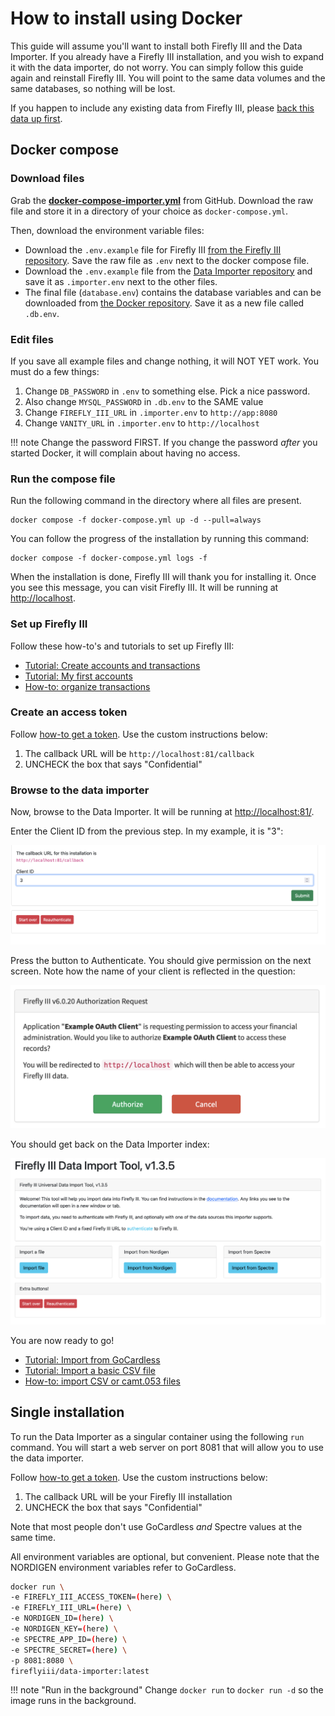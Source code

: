 # How to install using Docker

This guide will assume you'll want to install both Firefly III and the Data Importer. If you already have a Firefly III installation,
and you wish to expand it with the data importer, do not worry. You can simply follow this guide again and reinstall Firefly III. You will point to
the same data volumes and the same databases, so nothing will be lost.

If you happen to include any existing data from Firefly III, please [back this data up first](../../firefly-iii/advanced/backup.md).

## Docker compose

### Download files

Grab the **[docker-compose-importer.yml](https://raw.githubusercontent.com/firefly-iii/docker/main/docker-compose-importer.yml)** from GitHub. Download the raw file and store it in a directory of your choice as `docker-compose.yml`.

Then, download the environment variable files:

- Download the `.env.example` file for Firefly III [from the Firefly III repository](https://raw.githubusercontent.com/firefly-iii/firefly-iii/main/.env.example). Save the raw file as `.env` next to the docker compose file.
- Download the `.env.example` file from the [Data Importer repository](https://raw.githubusercontent.com/firefly-iii/data-importer/main/.env.example) and save it as `.importer.env` next to the other files.
- The final file (`database.env`) contains the database variables and can be downloaded from [the Docker repository](https://raw.githubusercontent.com/firefly-iii/docker/main/database.env). Save it as a new file called `.db.env`.


### Edit files

If you save all example files and change nothing, it will NOT YET work. You must do a few things:

1. Change `DB_PASSWORD` in `.env` to something else. Pick a nice password.
2. Also change `MYSQL_PASSWORD` in `.db.env` to the SAME value
3. Change `FIREFLY_III_URL` in `.importer.env` to `http://app:8080`
4. Change `VANITY_URL` in `.importer.env` to `http://localhost`

!!! note
    Change the password FIRST. If you change the password *after* you started Docker, it will complain about having no access.

### Run the compose file

Run the following command in the directory where all files are present.

```text
docker compose -f docker-compose.yml up -d --pull=always
```

You can follow the progress of the installation by running this command:

```text
docker compose -f docker-compose.yml logs -f
```

When the installation is done, Firefly III will thank you for installing it. Once you see this message, you can visit Firefly III. It will be running at [http://localhost](http://localhost).

### Set up Firefly III

Follow these how-to's and tutorials to set up Firefly III:

- [Tutorial: Create accounts and transactions](../../../tutorials/finances/first-steps.md)
- [Tutorial: My first accounts](../../../tutorials/finances/first-accounts.md)
- [How-to: organize transactions](../../firefly-iii/finances/transactions.md)

### Create an access token

Follow [how-to get a token](../../firefly-iii/features/api.md). Use the custom instructions below:

1. The callback URL will be `http://localhost:81/callback`
2. UNCHECK the box that says "Confidential"

### Browse to the data importer

Now, browse to the Data Importer. It will be running at [http://localhost:81/](http://localhost:81/).

Enter the Client ID from the previous step. In my example, it is "3":

![Enter the client ID](../../../images/how-to/data-importer/installation/enter_id.png)

Press the button to Authenticate. You should give permission on the next screen. Note how the name of your client is reflected in the question:

![Give permission](../../../images/how-to/data-importer/installation/give_permission.png)

You should get back on the Data Importer index:

![Ready to go!](../../../images/how-to/data-importer/installation/ready_to_go.png)

You are now ready to go!

- [Tutorial: Import from GoCardless](../../../tutorials/data-importer/gocardless.md)
- [Tutorial: Import a basic CSV file](../../../tutorials/data-importer/csv.md)
- [How-to: import CSV or camt.053 files](../import/csv.md)

## Single installation

To run the Data Importer as a singular container using the following `run` command. You will start a web server on port 8081 that will allow you to use the data importer.

Follow [how-to get a token](../../firefly-iii/features/api.md). Use the custom instructions below:

1. The callback URL will be your Firefly III installation
2. UNCHECK the box that says "Confidential"

Note that most people don't use GoCardless *and* Spectre values at the same time.

All environment variables are optional, but convenient. Please note that the NORDIGEN environment variables refer to GoCardless.

```bash
docker run \
-e FIREFLY_III_ACCESS_TOKEN=(here) \
-e FIREFLY_III_URL=(here) \
-e NORDIGEN_ID=(here) \
-e NORDIGEN_KEY=(here) \
-e SPECTRE_APP_ID=(here) \
-e SPECTRE_SECRET=(here) \
-p 8081:8080 \
fireflyiii/data-importer:latest

```

!!! note "Run in the background"
    Change `docker run` to `docker run -d` so the image runs in the background.


